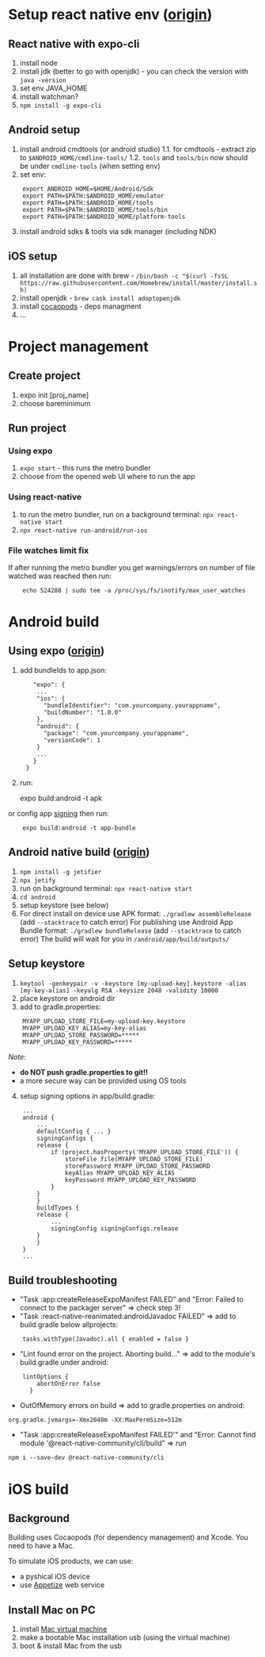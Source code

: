 # Setup react native env ([origin](https://reactnative.dev/docs/environment-setup))
## React native with expo-cli
1. install node
2. install jdk (better to go with openjdk) - you can check the version with ```java -version```
3. set env JAVA_HOME
4. install watchman?
5. ```npm install -g expo-cli```


## Android setup
1. install android cmdtools (or android studio)
	1.1. for cmdtools - extract zip to ```$ANDROID_HOME/cmdline-tools/```
	1.2. ```tools``` and ```tools/bin``` now should be under ```cmdline-tools``` (when setting env)
2. set env:
```
	export ANDROID_HOME=$HOME/Android/Sdk
	export PATH=$PATH:$ANDROID_HOME/emulator
	export PATH=$PATH:$ANDROID_HOME/tools
	export PATH=$PATH:$ANDROID_HOME/tools/bin
	export PATH=$PATH:$ANDROID_HOME/platform-tools
```
3. install android sdks & tools via sdk manager (including NDK)

## iOS setup
1. all installation are done with brew - ```/bin/bash -c "$(curl -fsSL https://raw.githubusercontent.com/Homebrew/install/master/install.sh)```
2. install openjdk - ```brew cask install adoptopenjdk```
1. install [cocaopods](https://guides.cocoapods.org/using/getting-started.html) - deps managment
2. ...

# Project management
## Create project
1. expo init [proj_name]
2. choose bareminimum

## Run project
### Using expo
1. ```expo start``` - this runs the metro bundler
2. choose from the opened web UI where to run the app

### Using react-native
1. to run the metro bundler, run on a background terminal: ```npx react-native start```
2. ```npx react-native run-android/run-ios```

### File watches limit fix
If after running the metro bundler you get warnings/errors on number of file watched was reached then run:
```
	echo 524288 | sudo tee -a /proc/sys/fs/inotify/max_user_watches
```

# Android build

## Using expo ([origin](https://docs.expo.io/distribution/building-standalone-apps/#__next))
1. add bundleIds to app.json:
```	 {
	   "expo": {
	    ...
	    "ios": {
	      "bundleIdentifier": "com.yourcompany.yourappname",
	      "buildNumber": "1.0.0"
	    },
	    "android": {
	      "package": "com.yourcompany.yourappname",
	      "versionCode": 1
	    }
	    ...
	   }
	 }
```

2. run:

	expo build:android -t apk
	
or config app [signing](https://docs.expo.io/distribution/app-signing/) then run:

		expo build:android -t app-bundle 

## Android native build ([origin](https://reactnative.dev/docs/signed-apk-android))
1. ``npm install -g jetifier``
2. ``npx jetify``
3. run on background terminal: ``npx react-native start``
4. ```cd android```
5. setup keystore (see below) 
6. For direct install on device use APK format:
	```./gradlew assembleRelease``` (add ```--stacktrace``` to catch error)
   For publishing use Android App Bundle format:
	```./gradlew bundleRelease``` (add ```--stacktrace``` to catch error)
The build will wait for you in ```/android/app/build/outputs/```

## Setup keystore
1. ```keytool -genkeypair -v -keystore [my-upload-key].keystore -alias [my-key-alias] -keyalg RSA -keysize 2048 -validity 10000```
2. place keystore on android dir
3. add to gradle.properties:
```
	MYAPP_UPLOAD_STORE_FILE=my-upload-key.keystore
	MYAPP_UPLOAD_KEY_ALIAS=my-key-alias
	MYAPP_UPLOAD_STORE_PASSWORD=*****
	MYAPP_UPLOAD_KEY_PASSWORD=*****
```
*Note:*
* **do NOT push gradle.properties to git!!**
* a more secure way can be provided using OS tools
4. setup signing options in app/build.gradle:
```
	...
	android {
	    ...
	    defaultConfig { ... }
	    signingConfigs {
		release {
		    if (project.hasProperty('MYAPP_UPLOAD_STORE_FILE')) {
		        storeFile file(MYAPP_UPLOAD_STORE_FILE)
		        storePassword MYAPP_UPLOAD_STORE_PASSWORD
		        keyAlias MYAPP_UPLOAD_KEY_ALIAS
		        keyPassword MYAPP_UPLOAD_KEY_PASSWORD
		    }
		}
	    }
	    buildTypes {
		release {
		    ...
		    signingConfig signingConfigs.release
		}
	    }
	}
	...
```

## Build troubleshooting
* "Task :app:createReleaseExpoManifest FAILED" and "Error: Failed to connect to the packager server" => check step 3!
* "Task :react-native-reanimated:androidJavadoc FAILED" => add to build.gradle below allprojects:
```
	tasks.withType(Javadoc).all { enabled = false }
```
* "Lint found error on the project. Aborting build..." => add to the module's build.gradle under android:
```
	lintOptions {
	    abortOnError false
	  }
```
* OutOfMemory errors on build => add to gradle.properties on android:
```
org.gradle.jvmargs=-Xmx2048m -XX:MaxPermSize=512m
```
* "Task :app:createReleaseExpoManifest FAILED'" and "Error: Cannot find module '@react-native-community/cli/build" => run
```
npm i --save-dev @react-native-community/cli
```

# iOS build

## Background
Building uses Cocaopods (for dependency management) and Xcode. You need to have a Mac.

To simulate iOS products, we can use:
* a pyshical iOS device
* use [Appetize](https://appetize.io/) web service

## Install Mac on PC
1. install [Mac virtual machine](https://www.geekrar.com/install-macos-mojave-on-virtualbox-on-windows-pc-new-method/)
2. make a bootable Mac installation usb (using the virtual machine)
3. boot & install Mac from the usb
